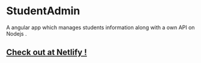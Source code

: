 # StudentAdmin
 A angular app which manages students information along with a own API on Nodejs .
## <a href="https://goofy-kowalevski-59275c.netlify.app/">Check out at Netlify !</a>
